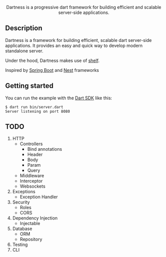 <p align="center">Dartness is a progressive dart framework for building efficient and scalable server-side applications.</p>

## Description

Dartness is a framework for building efficient, scalable dart server-side applications. It provides an easy and quick
way to develop modern standalone server.

Under the hood, Dartness makes use of [shelf](https://github.com/dart-lang/shelf).

Inspired by [Spring Boot](https://github.com/spring-projects/spring-boot) and [Nest](https://github.com/nestjs/nest)
frameworks

## Getting started

You can run the example with the [Dart SDK](https://dart.dev/get-dart)
like this:

```
$ dart run bin/server.dart
Server listening on port 8080
```

## TODO

1. HTTP
    - Controllers
        - Bind annotations
        - Header
        - Body
        - Param
        - Query
    - Middleware
    - Interceptor
    - Websockets
2. Exceptions
    - Exception Handler
3. Security
    - Roles
    - CORS
4. Dependency Injection
    - Injectable
5. Database
    - ORM
    - Repository
6. Testing
7. CLI